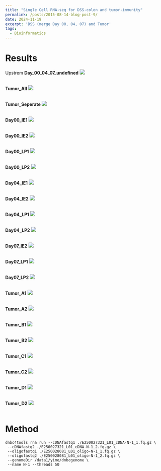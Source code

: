 ```yaml
---
title: "Single Cell RNA-seq for DSS-colon and tumor-immunity"
permalink: /posts/2015-08-14-blog-post-9/
date: 2024-11-19
excerpt: 'DSS (merge Day 00, 04, 07) and Tumor'
tags:
  - Bioinformatics
---
```


Results
======
Upstrem
**Day_00_04_07_undefined** <img src="/images/DSS_Tumor_up/Day00_04_07umap.png"><br/><br/>

**Tumor_All** <img src="/images/DSS_Tumor_up/Tumor_All.png"><br/><br/>

**Tumor_Seperate** <img src="/images/DSS_Tumor_up/Tumor_Seperate.png"><br/><br/>

**Day00_IE1** <img src="/images/DSS_Tumor_up/Day00_IE1.png"><br/><br/>

**Day00_IE2** <img src="/images/DSS_Tumor_up/Day00_IE2.png"><br/><br/>

**Day00_LP1** <img src="/images/DSS_Tumor_up/Day00_LP1.png"><br/><br/>

**Day00_LP2** <img src="/images/DSS_Tumor_up/Day00_LP2.png"><br/><br/>

**Day04_IE1** <img src="/images/DSS_Tumor_up/Day04_IE1.png"><br/><br/>

**Day04_IE2** <img src="/images/DSS_Tumor_up/Day04_IE2.png"><br/><br/>

**Day04_LP1** <img src="/images/DSS_Tumor_up/Day04_LP1.png"><br/><br/>

**Day04_LP2** <img src="/images/DSS_Tumor_up/Day04_LP2.png"><br/><br/>

**Day07_IE2** <img src="/images/DSS_Tumor_up/Day07_IE2.png"><br/><br/>

**Day07_LP1** <img src="/images/DSS_Tumor_up/Day07_LP1.png"><br/><br/>

**Day07_LP2** <img src="/images/DSS_Tumor_up/Day07_LP2.png"><br/><br/>

**Tumor_A1** <img src="/images/DSS_Tumor_up/Tumor_A1.png"><br/><br/>

**Tumor_A2** <img src="/images/DSS_Tumor_up/Tumor_A2.png"><br/><br/>

**Tumor_B1** <img src="/images/DSS_Tumor_up/Tumor_B1.png"><br/><br/>

**Tumor_B2** <img src="/images/DSS_Tumor_up/Tumor_B2.png"><br/><br/>

**Tumor_C1** <img src="/images/DSS_Tumor_up/Tumor_C1.png"><br/><br/>

**Tumor_C2** <img src="/images/DSS_Tumor_up/Tumor_C2.png"><br/><br/>

**Tumor_D1** <img src="/images/DSS_Tumor_up/Tumor_D1.png"><br/><br/>

**Tumor_D2** <img src="/images/DSS_Tumor_up/Tumor_D2.png"><br/><br/>


Method
======
 ```Linux
dnbc4tools rna run --cDNAfastq1 ./E250027321_L01_cDNA-N-1_1.fq.gz \
  --cDNAfastq2 ./E250027321_L01_cDNA-N-1_2.fq.gz \
  --oligofastq1 ./E250028081_L01_oligo-N-1_1.fq.gz \
  --oligofastq2 ./E250028081_L01_oligo-N-1_2.fq.gz \
  --genomeDir /data1/yimo/dnbcgenome \
  --name N-1 --threads 50
```



